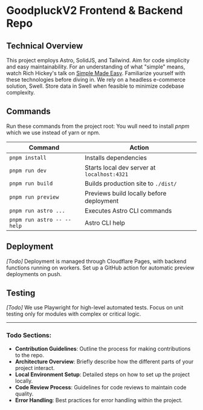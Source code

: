 # GoodpluckV2 Frontend & Backend Repo

## Technical Overview

This project employs Astro, SolidJS, and Tailwind. Aim for code simplicity and easy maintainability. For an understanding of what "simple" means, watch Rich Hickey's talk on [Simple Made Easy](https://www.infoq.com/presentations/Simple-Made-Easy/). Familiarize yourself with these technologies before diving in. We rely on a headless e-commerce solution, Swell. Store data in Swell when feasible to minimize codebase complexity.

## Commands

Run these commands from the project root: You wull need to install _pnpm_ which we use instead of yarn or npm.

| Command                    | Action                                      |
| -------------------------- | ------------------------------------------- |
| `pnpm install`             | Installs dependencies                       |
| `pnpm run dev`             | Starts local dev server at `localhost:4321` |
| `pnpm run build`           | Builds production site to `./dist/`         |
| `pnpm run preview`         | Previews build locally before deployment    |
| `pnpm run astro ...`       | Executes Astro CLI commands                 |
| `pnpm run astro -- --help` | Astro CLI help                              |

## Deployment

_[Todo]_ Deployment is managed through Cloudflare Pages, with backend functions running on workers. Set up a GitHub action for automatic preview deployments on push.

## Testing

_[Todo]_ We use Playwright for high-level automated tests. Focus on unit testing only for modules with complex or critical logic.

---

### Todo Sections:

- **Contribution Guidelines**: Outline the process for making contributions to the repo.
- **Architecture Overview**: Briefly describe how the different parts of your project interact.
- **Local Environment Setup**: Detailed steps on how to set up the project locally.
- **Code Review Process**: Guidelines for code reviews to maintain code quality.
- **Error Handling**: Best practices for error handling within the project.
